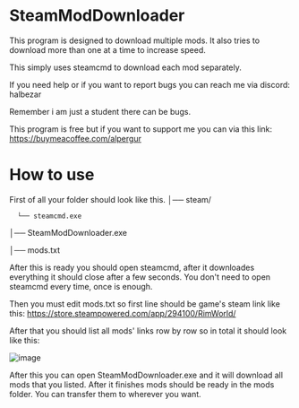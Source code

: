 # SteamModDownloader
This program is designed to download multiple mods. It also tries to download more than one at a time to increase speed.

This simply uses steamcmd to download each mod separately. 

If you need help or if you want to report bugs you can reach me via discord: halbezar 

Remember i am just a student there can be bugs. 

This program is free but if you want to support me you can via this link: https://buymeacoffee.com/alpergur

# How to use
First of all your folder should look like this.
│── steam/

      └── steamcmd.exe
      
│── SteamModDownloader.exe

│── mods.txt 

After this is ready you should open steamcmd, after it downloades everything it should close after a few seconds. You don't need to open steamcmd every time, once is enough.

Then you must edit mods.txt so first line should be game's steam link like this: https://store.steampowered.com/app/294100/RimWorld/

After that you should list all mods' links row by row so in total it should look like this:

![image](https://github.com/user-attachments/assets/57b187fc-b3ec-4220-a5c7-84d9eef80200)

After this you can open SteamModDownloader.exe and it will download all mods that you listed. After it finishes mods should be ready in the mods folder. You can transfer them to wherever you want.
